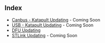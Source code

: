 ## Index
- [Canbus - Katapult Updating](Canbus_Updating.md) - Coming Soon
- [USB - Katapult Updating](USB_Updating.md) - Coming Soon
- [DFU Updating](DFU_Updating.md)
- [STLink Updating](#) - Coming Soon
